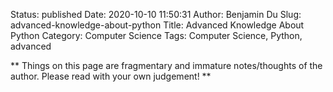 Status: published
Date: 2020-10-10 11:50:31
Author: Benjamin Du
Slug: advanced-knowledge-about-python
Title: Advanced Knowledge About Python
Category: Computer Science
Tags: Computer Science, Python, advanced

**
Things on this page are fragmentary and immature notes/thoughts of the author.
Please read with your own judgement!
**


